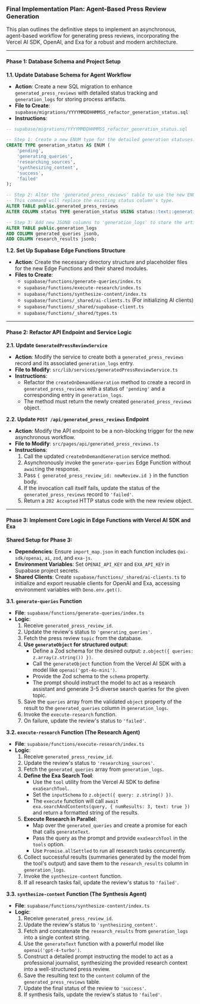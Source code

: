 ### **Final Implementation Plan: Agent-Based Press Review Generation**

This plan outlines the definitive steps to implement an asynchronous, agent-based workflow for generating press reviews, incorporating the Vercel AI SDK, OpenAI, and Exa for a robust and modern architecture.

---

#### **Phase 1: Database Schema and Project Setup**

**1.1. Update Database Schema for Agent Workflow**

- **Action**: Create a new SQL migration to enhance `generated_press_reviews` with detailed status tracking and `generation_logs` for storing process artifacts.
- **File to Create**: `supabase/migrations/YYYYMMDDHHMMSS_refactor_generation_status.sql`
- **Instructions**:

```sql
-- supabase/migrations/YYYYMMDDHHMMSS_refactor_generation_status.sql

-- Step 1: Create a new ENUM type for the detailed generation statuses.
CREATE TYPE generation_status AS ENUM (
    'pending',
    'generating_queries',
    'researching_sources',
    'synthesizing_content',
    'success',
    'failed'
);

-- Step 2: Alter the 'generated_press_reviews' table to use the new ENUM for its status column.
-- This command will replace the existing status column's type.
ALTER TABLE public.generated_press_reviews
ALTER COLUMN status TYPE generation_status USING status::text::generation_status;

-- Step 3: Add new JSONB columns to 'generation_logs' to store the artifacts of the generation process.
ALTER TABLE public.generation_logs
ADD COLUMN generated_queries jsonb,
ADD COLUMN research_results jsonb;
```

**1.2. Set Up Supabase Edge Functions Structure**

- **Action**: Create the necessary directory structure and placeholder files for the new Edge Functions and their shared modules.
- **Files to Create**:
  - `supabase/functions/generate-queries/index.ts`
  - `supabase/functions/execute-research/index.ts`
  - `supabase/functions/synthesize-content/index.ts`
  - `supabase/functions/_shared/ai-clients.ts` (For initializing AI clients)
  - `supabase/functions/_shared/supabase-client.ts`
  - `supabase/functions/_shared/types.ts`

---

#### **Phase 2: Refactor API Endpoint and Service Logic**

**2.1. Update `GeneratedPressReviewService`**

- **Action**: Modify the service to create both a `generated_press_reviews` record and its associated `generation_logs` entry.
- **File to Modify**: `src/lib/services/generatedPressReviewService.ts`
- **Instructions**:
  - Refactor the `createOnDemandGeneration` method to create a record in `generated_press_reviews` with a status of `'pending'` and a corresponding entry in `generation_logs`.
  - The method must return the newly created `generated_press_reviews` object.

**2.2. Update `POST /api/generated_press_reviews` Endpoint**

- **Action**: Modify the API endpoint to be a non-blocking trigger for the new asynchronous workflow.
- **File to Modify**: `src/pages/api/generated_press_reviews.ts`
- **Instructions**:
  1.  Call the updated `createOnDemandGeneration` service method.
  2.  Asynchronously invoke the `generate-queries` Edge Function without `await`ing the response.
  3.  Pass `{ generated_press_review_id: newReview.id }` in the function body.
  4.  If the invocation call itself fails, update the status of the `generated_press_reviews` record to `'failed'`.
  5.  Return a `202 Accepted` HTTP status code with the new review object.

---

#### **Phase 3: Implement Core Logic in Edge Functions with Vercel AI SDK and Exa**

**Shared Setup for Phase 3:**

- **Dependencies**: Ensure `import_map.json` in each function includes `@ai-sdk/openai`, `ai`, `zod`, and `exa-js`.
- **Environment Variables**: Set `OPENAI_API_KEY` and `EXA_API_KEY` in Supabase project secrets.
- **Shared Clients**: Create `supabase/functions/_shared/ai-clients.ts` to initialize and export reusable clients for OpenAI and Exa, accessing environment variables with `Deno.env.get()`.

**3.1. `generate-queries` Function**

- **File**: `supabase/functions/generate-queries/index.ts`
- **Logic**:
  1.  Receive `generated_press_review_id`.
  2.  Update the review's status to `'generating_queries'`.
  3.  Fetch the press review `topic` from the database.
  4.  **Use `generateObject` for structured output**:
      - Define a Zod schema for the desired output: `z.object({ queries: z.array(z.string()) })`.
      - Call the `generateObject` function from the Vercel AI SDK with a model like `openai('gpt-4o-mini')`.
      - Provide the Zod schema to the `schema` property.
      - The prompt should instruct the model to act as a research assistant and generate 3-5 diverse search queries for the given topic.
  5.  Save the `queries` array from the validated `object` property of the result to the `generated_queries` column in `generation_logs`.
  6.  Invoke the `execute-research` function.
  7.  On failure, update the review's status to `'failed'`.

**3.2. `execute-research` Function (The Research Agent)**

- **File**: `supabase/functions/execute-research/index.ts`
- **Logic**:
  1.  Receive `generated_press_review_id`.
  2.  Update the review's status to `'researching_sources'`.
  3.  Fetch the `generated_queries` array from `generation_logs`.
  4.  **Define the Exa Search Tool**:
      - Use the `tool` utility from the Vercel AI SDK to define `exaSearchTool`.
      - Set the `inputSchema` to `z.object({ query: z.string() })`.
      - The `execute` function will call `await exa.searchAndContents(query, { numResults: 3, text: true })` and return a formatted string of the results.
  5.  **Execute Research in Parallel**:
      - Map over the `generated_queries` and create a promise for each that calls `generateText`.
      - Pass the query as the prompt and provide `exaSearchTool` in the `tools` option.
      - Use `Promise.allSettled` to run all research tasks concurrently.
  6.  Collect successful results (summaries generated by the model from the tool's output) and save them to the `research_results` column in `generation_logs`.
  7.  Invoke the `synthesize-content` function.
  8.  If all research tasks fail, update the review's status to `'failed'`.

**3.3. `synthesize-content` Function (The Synthesis Agent)**

- **File**: `supabase/functions/synthesize-content/index.ts`
- **Logic**:
  1.  Receive `generated_press_review_id`.
  2.  Update the review's status to `'synthesizing_content'`.
  3.  Fetch and concatenate the `research_results` from `generation_logs` into a single context string.
  4.  Use the `generateText` function with a powerful model like `openai('gpt-4-turbo')`.
  5.  Construct a detailed prompt instructing the model to act as a professional journalist, synthesizing the provided research context into a well-structured press review.
  6.  Save the resulting text to the `content` column of the `generated_press_reviews` table.
  7.  Update the final status of the review to `'success'`.
  8.  If synthesis fails, update the review's status to `'failed'`.
